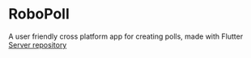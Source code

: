 # RoboPoll

A user friendly cross platform app for creating polls, made with Flutter
<a href="https://github.com/InsaneH4/pollServer" target="_blank">Server repository</a>
